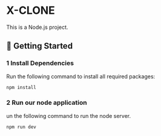 # X-CLONE

This is a Node.js project.

## 🚀 Getting Started

### 1️ Install Dependencies

Run the following command to install all required packages:

```sh
npm install
```
### 2 Run our node application
un the following command to run the node server.
```sh
npm run dev
```

